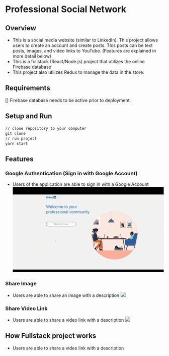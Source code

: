 # Professional Social Network

## Overview
- This is a social media website (similar to LinkedIn). This project allows users to create an account and create posts. This posts can be text posts, images, and video links to YouTube. (Features are explained in more detail below)
- This is a fullstack (React/Node.js) project that utilizes the online Firebase database
- This project also utilizes Redux to manage the data in the store.

## Requirements
[] Firebase database needs to be active prior to deployment.

## Setup and Run
```
// clone repository to your computer
git clone
// run project
yarn start
```

## Features

### Google Authentication (Sign in with Google Account)
- Users of the application are able to sign in with a Google Account
![](https://github.com/alfonsodelarosa4/Professional-Social-Network/blob/main/demo_gifs/Google%20Auth.gif)

### Share Image
- Users are able to share an image with a description
![](https://github.com/alfonsodelarosa4/Professional-Social-Network/blob/main/demo_gifs/Share%20Image.gif)

### Share Video Link
- Users are able to share a video link with a description
![](https://github.com/alfonsodelarosa4/Professional-Social-Network/blob/main/demo_gifs/Share%20Video%20Link.gif)

## How Fullstack project works
- Users are able to share a video link with a description
